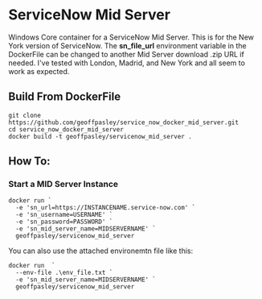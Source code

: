 # ServiceNow Mid Server

Windows Core container for a ServiceNow Mid Server.
This is for the New York version of ServiceNow. The <b>sn_file_url</b> environment variable in the DockerFile can be changed to another Mid Server download .zip URL if needed. I've tested with London, Madrid, and New York and all seem to work as expected.


## Build From DockerFile

```
git clone https://github.com/geoffpasley/service_now_docker_mid_server.git
cd service_now_docker_mid_server
docker build -t geoffpasley/servicenow_mid_server .
```

## How To:

### Start a MID Server Instance

```
docker run `
  -e 'sn_url=https://INSTANCENAME.service-now.com' `
  -e 'sn_username=USERNAME' `
  -e 'sn_password=PASSWORD' `
  -e 'sn_mid_server_name=MIDSERVERNAME' `
  geoffpasley/servicenow_mid_server
```

You can also use the attached environemtn file like this:
```
docker run  `
  --env-file .\env_file.txt `
  -e 'sn_mid_server_name=MIDSERVERNAME' `
  geoffpasley/servicenow_mid_server
```


